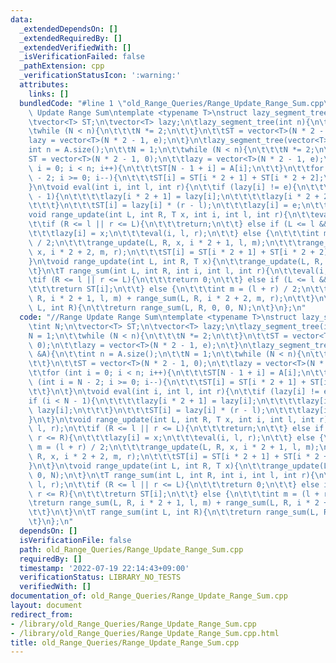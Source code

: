 ```yaml
---
data:
  _extendedDependsOn: []
  _extendedRequiredBy: []
  _extendedVerifiedWith: []
  _isVerificationFailed: false
  _pathExtension: cpp
  _verificationStatusIcon: ':warning:'
  attributes:
    links: []
  bundledCode: "#line 1 \"old_Range_Queries/Range_Update_Range_Sum.cpp\"\n//Range\
    \ Update Range Sum\ntemplate <typename T>\nstruct lazy_segment_tree{\n\tint N;\n\
    \tvector<T> ST;\n\tvector<T> lazy;\n\tlazy_segment_tree(int n){\n\t\tN = 1;\n\t\
    \twhile (N < n){\n\t\t\tN *= 2;\n\t\t}\n\t\tST = vector<T>(N * 2 - 1, 0);\n\t\t\
    lazy = vector<T>(N * 2 - 1, e);\n\t}\n\tlazy_segment_tree(vector<T> &A){\n\t\t\
    int n = A.size();\n\t\tN = 1;\n\t\twhile (N < n){\n\t\t\tN *= 2;\n\t\t}\n\t\t\
    ST = vector<T>(N * 2 - 1, 0);\n\t\tlazy = vector<T>(N * 2 - 1, e);\n\t\tfor (int\
    \ i = 0; i < n; i++){\n\t\t\tST[N - 1 + i] = A[i];\n\t\t}\n\t\tfor (int i = N\
    \ - 2; i >= 0; i--){\n\t\t\tST[i] = ST[i * 2 + 1] + ST[i * 2 + 2];\n\t\t}\n\t\
    }\n\tvoid eval(int i, int l, int r){\n\t\tif (lazy[i] != e){\n\t\t\tif (i < N\
    \ - 1){\n\t\t\t\tlazy[i * 2 + 1] = lazy[i];\n\t\t\t\tlazy[i * 2 + 2] = lazy[i];\n\
    \t\t\t}\n\t\t\tST[i] = lazy[i] * (r - l);\n\t\t\tlazy[i] = e;\n\t\t}\n\t}\n\t\
    void range_update(int L, int R, T x, int i, int l, int r){\n\t\teval(i, l, r);\n\
    \t\tif (R <= l || r <= L){\n\t\t\treturn;\n\t\t} else if (L <= l && r <= R){\n\
    \t\t\tlazy[i] = x;\n\t\t\teval(i, l, r);\n\t\t} else {\n\t\t\tint m = (l + r)\
    \ / 2;\n\t\t\trange_update(L, R, x, i * 2 + 1, l, m);\n\t\t\trange_update(L, R,\
    \ x, i * 2 + 2, m, r);\n\t\t\tST[i] = ST[i * 2 + 1] + ST[i * 2 + 2];\n\t\t}\n\t\
    }\n\tvoid range_update(int L, int R, T x){\n\t\trange_update(L, R, x, 0, 0, N);\n\
    \t}\n\tT range_sum(int L, int R, int i, int l, int r){\n\t\teval(i, l, r);\n\t\
    \tif (R <= l || r <= L){\n\t\t\treturn 0;\n\t\t} else if (L <= l && r <= R){\n\
    \t\t\treturn ST[i];\n\t\t} else {\n\t\t\tint m = (l + r) / 2;\n\t\t\treturn range_sum(L,\
    \ R, i * 2 + 1, l, m) + range_sum(L, R, i * 2 + 2, m, r);\n\t\t}\n\t}\n\tT range_sum(int\
    \ L, int R){\n\t\treturn range_sum(L, R, 0, 0, N);\n\t}\n};\n"
  code: "//Range Update Range Sum\ntemplate <typename T>\nstruct lazy_segment_tree{\n\
    \tint N;\n\tvector<T> ST;\n\tvector<T> lazy;\n\tlazy_segment_tree(int n){\n\t\t\
    N = 1;\n\t\twhile (N < n){\n\t\t\tN *= 2;\n\t\t}\n\t\tST = vector<T>(N * 2 - 1,\
    \ 0);\n\t\tlazy = vector<T>(N * 2 - 1, e);\n\t}\n\tlazy_segment_tree(vector<T>\
    \ &A){\n\t\tint n = A.size();\n\t\tN = 1;\n\t\twhile (N < n){\n\t\t\tN *= 2;\n\
    \t\t}\n\t\tST = vector<T>(N * 2 - 1, 0);\n\t\tlazy = vector<T>(N * 2 - 1, e);\n\
    \t\tfor (int i = 0; i < n; i++){\n\t\t\tST[N - 1 + i] = A[i];\n\t\t}\n\t\tfor\
    \ (int i = N - 2; i >= 0; i--){\n\t\t\tST[i] = ST[i * 2 + 1] + ST[i * 2 + 2];\n\
    \t\t}\n\t}\n\tvoid eval(int i, int l, int r){\n\t\tif (lazy[i] != e){\n\t\t\t\
    if (i < N - 1){\n\t\t\t\tlazy[i * 2 + 1] = lazy[i];\n\t\t\t\tlazy[i * 2 + 2] =\
    \ lazy[i];\n\t\t\t}\n\t\t\tST[i] = lazy[i] * (r - l);\n\t\t\tlazy[i] = e;\n\t\t\
    }\n\t}\n\tvoid range_update(int L, int R, T x, int i, int l, int r){\n\t\teval(i,\
    \ l, r);\n\t\tif (R <= l || r <= L){\n\t\t\treturn;\n\t\t} else if (L <= l &&\
    \ r <= R){\n\t\t\tlazy[i] = x;\n\t\t\teval(i, l, r);\n\t\t} else {\n\t\t\tint\
    \ m = (l + r) / 2;\n\t\t\trange_update(L, R, x, i * 2 + 1, l, m);\n\t\t\trange_update(L,\
    \ R, x, i * 2 + 2, m, r);\n\t\t\tST[i] = ST[i * 2 + 1] + ST[i * 2 + 2];\n\t\t\
    }\n\t}\n\tvoid range_update(int L, int R, T x){\n\t\trange_update(L, R, x, 0,\
    \ 0, N);\n\t}\n\tT range_sum(int L, int R, int i, int l, int r){\n\t\teval(i,\
    \ l, r);\n\t\tif (R <= l || r <= L){\n\t\t\treturn 0;\n\t\t} else if (L <= l &&\
    \ r <= R){\n\t\t\treturn ST[i];\n\t\t} else {\n\t\t\tint m = (l + r) / 2;\n\t\t\
    \treturn range_sum(L, R, i * 2 + 1, l, m) + range_sum(L, R, i * 2 + 2, m, r);\n\
    \t\t}\n\t}\n\tT range_sum(int L, int R){\n\t\treturn range_sum(L, R, 0, 0, N);\n\
    \t}\n};\n"
  dependsOn: []
  isVerificationFile: false
  path: old_Range_Queries/Range_Update_Range_Sum.cpp
  requiredBy: []
  timestamp: '2022-07-19 22:14:43+09:00'
  verificationStatus: LIBRARY_NO_TESTS
  verifiedWith: []
documentation_of: old_Range_Queries/Range_Update_Range_Sum.cpp
layout: document
redirect_from:
- /library/old_Range_Queries/Range_Update_Range_Sum.cpp
- /library/old_Range_Queries/Range_Update_Range_Sum.cpp.html
title: old_Range_Queries/Range_Update_Range_Sum.cpp
---
```

